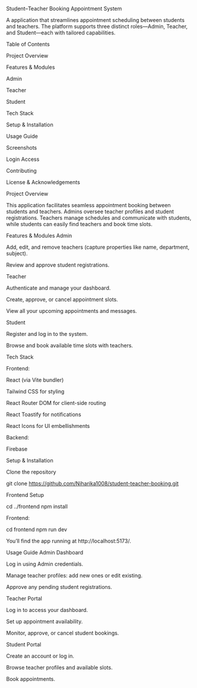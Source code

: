Student–Teacher Booking Appointment System

A application that streamlines appointment scheduling between students and teachers. The platform supports three distinct roles—Admin, Teacher, and Student—each with tailored capabilities.

Table of Contents

Project Overview

Features & Modules

Admin

Teacher

Student

Tech Stack

Setup & Installation

Usage Guide

Screenshots

Login Access

Contributing

License & Acknowledgements

Project Overview

This application facilitates seamless appointment booking between students and teachers. Admins oversee teacher profiles and student registrations. Teachers manage schedules and communicate with students, while students can easily find teachers and book time slots.

Features & Modules
Admin

Add, edit, and remove teachers (capture properties like name, department, subject).

Review and approve student registrations.

Teacher

Authenticate and manage your dashboard.

Create, approve, or cancel appointment slots.


View all your upcoming appointments and messages.

Student

Register and log in to the system.

Browse and book available time slots with teachers.


Tech Stack

Frontend:

React (via Vite bundler)

Tailwind CSS for styling

React Router DOM for client-side routing

React Toastify for notifications

React Icons for UI embellishments

Backend:

Firebase



Setup & Installation

Clone the repository

git clone https://github.com/Niharika1008/student-teacher-booking.git


Frontend Setup

cd ../frontend
npm install


Frontend:

cd frontend
npm run dev


You’ll find the app running at http://localhost:5173/.

Usage Guide
Admin Dashboard

Log in using Admin credentials.

Manage teacher profiles: add new ones or edit existing.

Approve any pending student registrations.

Teacher Portal

Log in to access your dashboard.

Set up appointment availability.

Monitor, approve, or cancel student bookings.

Student Portal

Create an account or log in.

Browse teacher profiles and available slots.

Book appointments.

